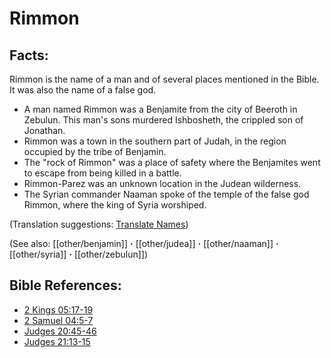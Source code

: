 # Rimmon #

## Facts: ##

Rimmon is the name of a man and of several places mentioned in the Bible. It was also the name of a false god.

* A man named Rimmon was a Benjamite from the city of Beeroth in Zebulun. This man's sons murdered Ishbosheth, the crippled son of Jonathan.
* Rimmon was a town in the southern part of Judah, in the region occupied by the tribe of Benjamin.
* The "rock of Rimmon" was a place of safety where the Benjamites went to escape from being killed in a battle.
* Rimmon-Parez was an unknown location in the Judean wilderness.
* The Syrian commander Naaman spoke of the temple of the false god Rimmon, where the king of Syria worshiped.

(Translation suggestions: [Translate Names](en/ta-vol1/translate/man/translate-names))

(See also: [[other/benjamin]] **·** [[other/judea]] **·** [[other/naaman]] **·** [[other/syria]] **·** [[other/zebulun]])

## Bible References: ##

* [2 Kings 05:17-19](en/tn/2ki/help/05/17)
* [2 Samuel 04:5-7](en/tn/2sa/help/04/05)
* [Judges 20:45-46](en/tn/jdg/help/20/45)
* [Judges 21:13-15](en/tn/jdg/help/21/13)